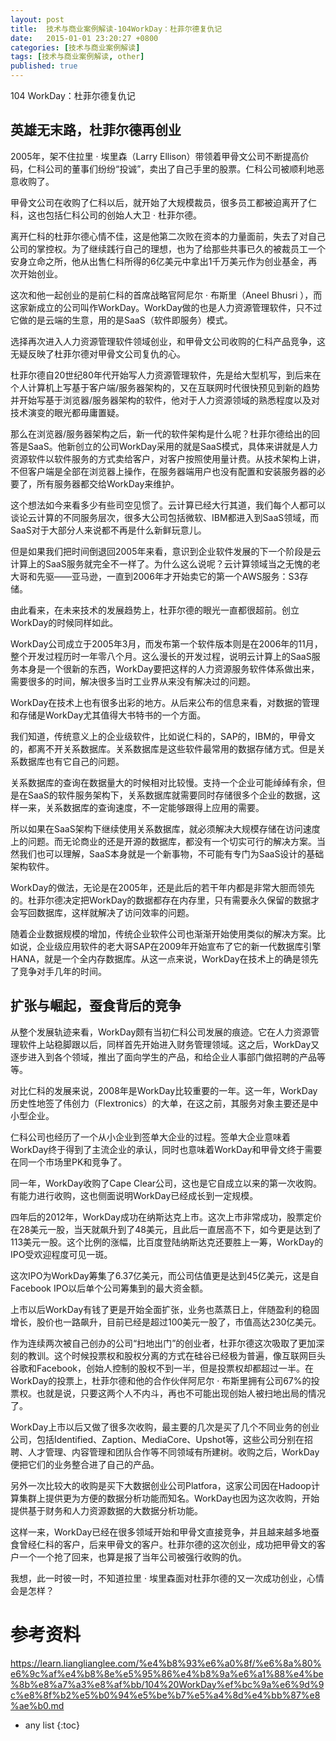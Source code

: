```yaml
---
layout: post
title:  技术与商业案例解读-104WorkDay：杜菲尔德复仇记
date:   2015-01-01 23:20:27 +0800
categories: [技术与商业案例解读]
tags: [技术与商业案例解读, other]
published: true
---
```




104 WorkDay：杜菲尔德复仇记
## 英雄无末路，杜菲尔德再创业

2005年，架不住拉里 · 埃里森（Larry Ellison）带领着甲骨文公司不断提高价码，仁科公司的董事们纷纷“投诚”，卖出了自己手里的股票。仁科公司被顺利地恶意收购了。

甲骨文公司在收购了仁科以后，就开始了大规模裁员，很多员工都被迫离开了仁科，这也包括仁科公司的创始人大卫 · 杜菲尔德。

离开仁科的杜菲尔德心情不佳，这是他第二次败在资本的力量面前，失去了对自己公司的掌控权。为了继续践行自己的理想，也为了给那些共事已久的被裁员工一个安身立命之所，他从出售仁科所得的6亿美元中拿出1千万美元作为创业基金，再次开始创业。

这次和他一起创业的是前仁科的首席战略官阿尼尔 · 布斯里（Aneel Bhusri ），而这家新成立的公司叫作WorkDay。WorkDay做的也是人力资源管理软件，只不过它做的是云端的生意，用的是SaaS（软件即服务）模式。

选择再次进入人力资源管理软件领域创业，和甲骨文公司收购的仁科产品竞争，这无疑反映了杜菲尔德对甲骨文公司复仇的心。

杜菲尔德自20世纪80年代开始写人力资源管理软件，先是给大型机写，到后来在个人计算机上写基于客户端/服务器架构的，又在互联网时代很快预见到新的趋势并开始写基于浏览器/服务器架构的软件，他对于人力资源领域的熟悉程度以及对技术演变的眼光都毋庸置疑。

那么在浏览器/服务器架构之后，新一代的软件架构是什么呢？杜菲尔德给出的回答是SaaS。他新创立的公司WorkDay采用的就是SaaS模式，具体来讲就是人力资源软件以软件服务的方式卖给客户，对客户按照使用量计费。从技术架构上讲，不但客户端是全部在浏览器上操作，在服务器端用户也没有配置和安装服务器的必要了，所有服务器都交给WorkDay来维护。

这个想法如今来看多少有些司空见惯了。云计算已经大行其道，我们每个人都可以谈论云计算的不同服务层次，很多大公司包括微软、IBM都进入到SaaS领域，而SaaS对于大部分人来说都不再是什么新鲜玩意儿。

但是如果我们把时间倒退回2005年来看，意识到企业软件发展的下一个阶段是云计算上的SaaS服务就完全不一样了。为什么这么说呢？云计算领域当之无愧的老大哥和先驱——亚马逊，一直到2006年才开始卖它的第一个AWS服务：S3存储。

由此看来，在未来技术的发展趋势上，杜菲尔德的眼光一直都很超前。创立WorkDay的时候同样如此。

WorkDay公司成立于2005年3月，而发布第一个软件版本则是在2006年的11月，整个开发过程历时一年零八个月。这么漫长的开发过程，说明云计算上的SaaS服务本身是一个很新的东西，WorkDay要把这样的人力资源服务软件体系做出来，需要很多的时间，解决很多当时工业界从来没有解决过的问题。

WorkDay在技术上也有很多出彩的地方。从后来公布的信息来看，对数据的管理和存储是WorkDay尤其值得大书特书的一个方面。

我们知道，传统意义上的企业级软件，比如说仁科的，SAP的，IBM的，甲骨文的，都离不开关系数据库。关系数据库是这些软件最常用的数据存储方式。但是关系数据库也有它自己的问题。

关系数据库的查询在数据量大的时候相对比较慢。支持一个企业可能绰绰有余，但是在SaaS的软件服务架构下，关系数据库就需要同时存储很多个企业的数据，这样一来，关系数据库的查询速度，不一定能够跟得上应用的需要。

所以如果在SaaS架构下继续使用关系数据库，就必须解决大规模存储在访问速度上的问题。而无论商业的还是开源的数据库，都没有一个切实可行的解决方案。当然我们也可以理解，SaaS本身就是一个新事物，不可能有专门为SaaS设计的基础架构软件。

WorkDay的做法，无论是在2005年，还是此后的若干年内都是非常大胆而领先的。杜菲尔德决定把WorkDay的数据都存在内存里，只有需要永久保留的数据才会写回数据库，这样就解决了访问效率的问题。

随着企业数据规模的增加，传统企业软件公司也渐渐开始使用类似的解决方案。比如说，企业级应用软件的老大哥SAP在2009年开始宣布了它的新一代数据库引擎HANA，就是一个全内存数据库。从这一点来说，WorkDay在技术上的确是领先了竞争对手几年的时间。

## 扩张与崛起，蚕食背后的竞争

从整个发展轨迹来看，WorkDay颇有当初仁科公司发展的痕迹。它在人力资源管理软件上站稳脚跟以后，同样首先开始进入财务管理领域。这之后，WorkDay又逐步进入到各个领域，推出了面向学生的产品，和给企业人事部门做招聘的产品等等。

对比仁科的发展来说，2008年是WorkDay比较重要的一年。这一年，WorkDay历史性地签了伟创力（Flextronics）的大单，在这之前，其服务对象主要还是中小型企业。

仁科公司也经历了一个从小企业到签单大企业的过程。签单大企业意味着WorkDay终于得到了主流企业的承认，同时也意味着WorkDay和甲骨文终于需要在同一个市场里PK和竞争了。

同一年，WorkDay收购了Cape Clear公司，这也是它自成立以来的第一次收购。有能力进行收购，这也侧面说明WorkDay已经成长到一定规模。

四年后的2012年，WorkDay成功在纳斯达克上市。这次上市非常成功，股票定价在28美元一股，当天就飙升到了48美元，且此后一直居高不下，如今更是达到了113美元一股。这个比例的涨幅，比百度登陆纳斯达克还要胜上一筹，WorkDay的IPO受欢迎程度可见一斑。

这次IPO为WorkDay筹集了6.37亿美元，而公司估值更是达到45亿美元，这是自Facebook IPO以后单个公司筹集到的最大资金额。

上市以后WorkDay有钱了更是开始全面扩张，业务也蒸蒸日上，伴随盈利的稳固增长，股价也一路飙升，目前已经是超过100美元一股了，市值高达230亿美元。

作为连续两次被自己创办的公司“扫地出门”的创业者，杜菲尔德这次吸取了更加深刻的教训。这个时候投票权和股权分离的方式在硅谷已经极为普遍，像互联网巨头谷歌和Facebook，创始人控制的股权不到一半，但是投票权却都超过一半。在WorkDay的投票上，杜菲尔德和他的合作伙伴阿尼尔 · 布斯里拥有公司67%的投票权。也就是说，只要这两个人不内斗，再也不可能出现创始人被扫地出局的情况了。

WorkDay上市以后又做了很多次收购，最主要的几次是买了几个不同业务的创业公司，包括Identified、Zaption、MediaCore、Upshot等，这些公司分别在招聘、人才管理、内容管理和团队合作等不同领域有所建树。收购之后，WorkDay便把它们的业务整合进了自己的产品。

另外一次比较大的收购是买下大数据创业公司Platfora，这家公司因在Hadoop计算集群上提供更为方便的数据分析功能而知名。WorkDay也因为这次收购，开始提供基于财务和人力资源数据的大数据分析功能。

这样一来，WorkDay已经在很多领域开始和甲骨文直接竞争，并且越来越多地蚕食曾经仁科的客户，后来甲骨文的客户。杜菲尔德的这次创业，成功把甲骨文的客户一个一个抢了回来，也算是报了当年公司被强行收购的仇。

我想，此一时彼一时，不知道拉里 · 埃里森面对杜菲尔德的又一次成功创业，心情会是怎样？




# 参考资料

https://learn.lianglianglee.com/%e4%b8%93%e6%a0%8f/%e6%8a%80%e6%9c%af%e4%b8%8e%e5%95%86%e4%b8%9a%e6%a1%88%e4%be%8b%e8%a7%a3%e8%af%bb/104%20WorkDay%ef%bc%9a%e6%9d%9c%e8%8f%b2%e5%b0%94%e5%be%b7%e5%a4%8d%e4%bb%87%e8%ae%b0.md

* any list
{:toc}
